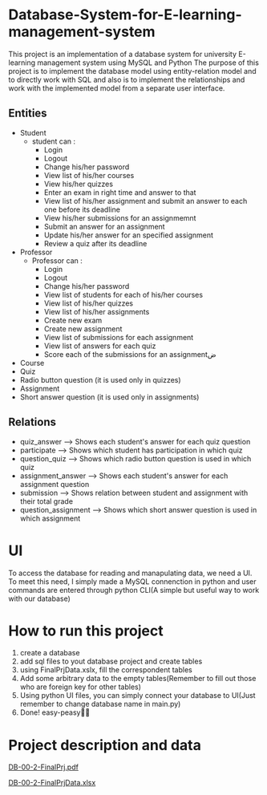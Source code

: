 # Database-System-for-E-learning-management-system
This project is an implementation of a database system for university E-learning management system using MySQL and Python
The purpose of this project is to implement the database model using entity-relation model and to directly work with SQL and also is to implement the relationships and work with the implemented model from a separate user interface. 
## Entities
- Student
  * student can : 
    - Login
    - Logout
    - Change his/her password
    - View list of his/her courses
    - View his/her quizzes
    - Enter an exam in right time and answer to that
    - View list of his/her assignment and submit an answer to each one before its deadline
    - View his/her submissions for an assignmemnt
    - Submit an answer for an assignment
    - Update his/her answer for an specified assignment
    - Review a quiz after its deadline
- Professor
  * Professor can : 
    - Login
    - Logout
    - Change his/her password
    - View list of students for each of his/her courses
    - View list of his/her quizzes
    - View list of his/her assignments
    - Create new exam
    - Create new assignment
    - View list of submissions for each assignment
    - View list of answers for each quiz
    - Score each of the submissions for an assignmentض
- Course
- Quiz
- Radio button question (it is used only in quizzes)
- Assignment
- Short answer question (it is used only in assignments)
## Relations 
- quiz_answer --> Shows each student's answer for each quiz question
- participate --> Shows which student has participation in which quiz
- question_quiz --> Shows which radio button question is used in which quiz
- assignment_answer --> Shows each student's answer for each  assignment question
- submission --> Shows relation between student and assignment with their total grade
- question_assignment -->  Shows which short answer question is used in which assignment

# UI 
To access the database for reading and manapulating data, we need a UI.  To meet this need, I simply made a MySQL connenction in python and user commands are entered through python CLI(A simple but useful way to work with our database)
# How to run this project
1. create a database
2. add sql files to yout database project and create tables 
3. using FinalPrjData.xslx, fill the correspondent tables 
4. Add some arbitrary data to the empty tables(Remember to fill out those who are foreign key for other tables)
5. Using python UI files, you can simply connect your database to UI(Just remember to change database name in main.py)
6. Done! easy-peasy🤏🏻
# Project description and data
[DB-00-2-FinalPrj.pdf](https://github.com/maedemir/Database-System-for-E-learning-management-system/files/9232204/DB-00-2-FinalPrj.pdf)

[DB-00-2-FinalPrjData.xlsx](https://github.com/maedemir/Database-System-for-E-learning-management-system/files/9232209/DB-00-2-FinalPrjData.xlsx)

